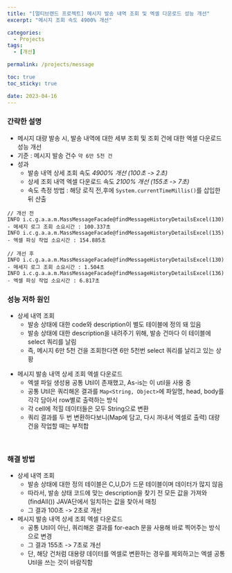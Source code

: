 ```yaml
---
title: "[멀티브랜드 프로젝트] 메시지 발송 내역 조회 및 엑셀 다운로드 성능 개선"
excerpt: "메시지 조회 속도 4900% 개선"

categories:
  - Projects
tags:
  - [개선]

permalink: /projects/message

toc: true
toc_sticky: true

date: 2023-04-16
---
```



### 간략한 설명
- 메시지 대량 발송 시, 발송 내역에 대한 세부 조회 및 조회 건에 대한 엑셀 다운로드 성능 개선
- 기준 : 메시지 발송 건수 `약 6만 5천 건`
- 성과
	- 발송 내역 상세 조회 속도 *4900% 개선 (100초 -> 2초)*
	- 상세 조회 내역 엑셀 다운로드 속도 *2100% 개선 (155초 -> 7초)*
	+ 속도 측정 방법 : 해당 로직 전,후에 `System.currentTimeMillis()`를 삽입한 뒤 산출

```
// 개선 전
INFO i.c.g.a.a.m.MassMessageFacade@findMessageHistoryDetailsExcel(130) - 메세지 로그 조회 소요시간 : 100.337초
INFO i.c.g.a.a.m.MassMessageFacade@findMessageHistoryDetailsExcel(135) - 엑셀 파싱 작업 소요시간 : 154.885초

// 개선 후
INFO i.c.g.a.a.m.MassMessageFacade@findMessageHistoryDetailsExcel(130) - 메세지 로그 조회 소요시간 : 1.504초
INFO i.c.g.a.a.m.MassMessageFacade@findMessageHistoryDetailsExcel(136) - 엑셀 파싱 작업 소요시간 : 6.817초
```
	



### 성능 저하 원인
- 상세 내역 조회
	- 발송 상태에 대한 code와 description이 별도 테이블에 정의 돼 있음
	- 발송 상태에 대한 description을 내려주기 위해, 발송 건마다 이 테이블에 select 쿼리를 날림
	- 즉, 메시지 6만 5천 건을 조회한다면 6만 5천번 select 쿼리를 날리고 있는 상황
* 메시지 발송 내역 상세 조회 엑셀 다운로드
	- 엑셀 파일 생성용 공통 Util이 존재했고, As-is는 이 util을 사용 중
	- 공통 Util은 쿼리해온 결과를 `Map<String, Object>`에 파일명, head, body를 각각 담아서 row별로 출력하는 방식
	- 각 cell에 적힐 데이터들은 모두 String으로 변환
	- 쿼리 결과를 두 번 변환하다보니(Map에 담고, 다시 꺼내서 엑셀로 출력) 대량 건을 작업할 때는 부적합
<br>

### 해결 방법
- 상세 내역 조회
	- 발송 상태에 대한 정의 테이블은 C,U,D가 드문 테이블이며 데이터가 많지 않음
	- 따라서, 발송 상태 코드에 맞는 description을 찾기 전 모든 값을 가져와(findAll()) JAVA단에서 일치하는 값을 찾아서 매칭
	- 그 결과 100초 -> 2초로 개선
- 메시지 발송 내역 상세 조회 엑셀 다운로드
	- 공통 Util이 아닌, 쿼리해온 결과를 for-each 문을 사용해 바로 찍어주는 방식으로 변경
	- 그 결과 155초 -> 7초로 개선
	- 단, 해당 건처럼 대용량 데이터를 엑셀로 변환하는 경우를 제외하고는 엑셀 공통 Util을 쓰는 것이 바람직함
